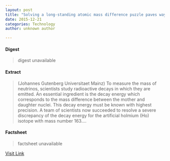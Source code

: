 ```yaml
---
layout: post
title: "Solving a long-standing atomic mass difference puzzle paves way to the neutrino mass"
date: 2015-12-21
categories: Technology
author: unknown author

---
```



#### Digest
>digest unavailable

#### Extract
>(Johannes Gutenberg Universitaet Mainz) To measure the mass of neutrinos, scientists study radioactive decays in which they are emitted. An essential ingredient is the decay energy which corresponds to the mass difference between the mother and daughter nuclei. This decay energy must be known with highest precision. A team of scientists now succeeded to resolve a severe discrepancy of the decay energy for the artificial holmium (Ho) isotope with mass number 163....

#### Factsheet
>factsheet unavailable

[Visit Link](http://www.eurekalert.org/pub_releases/2015-08/jgum-sal081115.php)


